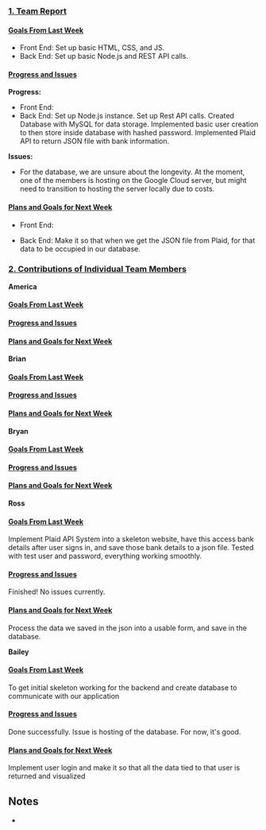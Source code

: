 ### <ins>1. Team Report</ins>

#### <ins>Goals From Last Week</ins>

* Front End: Set up basic HTML, CSS, and JS. 
* Back End: Set up basic Node.js and REST API calls.

#### <ins>Progress and Issues</ins>
**Progress:**
  - Front End:
  - Back End: Set up Node.js instance. Set up Rest API calls. Created Database with MySQL for data storage. Implemented basic user creation to then store inside database with hashed password. Implemented Plaid API to return JSON file with bank information.

**Issues:**
  - For the database, we are unsure about the longevity. At the moment, one of the members is hosting on the Google Cloud server, but might need to transition to hosting the server locally due to costs.

#### <ins>Plans and Goals for Next Week</ins>

  - Front End:  
  
  - Back End: Make it so that when we get the JSON file from Plaid, for that data to be occupied in our database. 
    

### <ins>2. Contributions of Individual Team Members</ins>

**America**
#### <ins>Goals From Last Week</ins>

#### <ins>Progress and Issues</ins>

#### <ins>Plans and Goals for Next Week</ins>  


**Brian**
#### <ins>Goals From Last Week</ins>

#### <ins>Progress and Issues</ins>

#### <ins>Plans and Goals for Next Week</ins>


**Bryan**
#### <ins>Goals From Last Week</ins>

#### <ins>Progress and Issues</ins>

#### <ins>Plans and Goals for Next Week</ins>


**Ross**
#### <ins>Goals From Last Week</ins>
Implement Plaid API System into a skeleton website, have this access bank details after user signs in, and save those bank details to a json file. Tested with test user and password, everything working smoothly.
#### <ins>Progress and Issues</ins>
Finished! No issues currently.
#### <ins>Plans and Goals for Next Week</ins>
Process the data we saved in the json into a usable form, and save in the database.

**Bailey**
#### <ins>Goals From Last Week</ins>
To get initial skeleton working for the backend and create database to communicate with our application
#### <ins>Progress and Issues</ins>
Done successfully. Issue is hosting of the database. For now, it's good.
#### <ins>Plans and Goals for Next Week</ins>
Implement user login and make it so that all the data tied to that user is returned and visualized



## Notes
  - 
